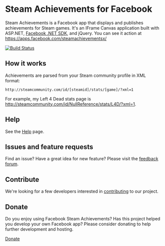 # Steam Achievements for Facebook

Steam Achievements is a Facebook app that displays and publishes achievements for Steam games. It's an IFrame Canvas application built with ASP.NET, [Facebook .NET SDK](http://facebooksdk.codeplex.com/), and jQuery. You can see it action at https://apps.facebook.com/steamachievementsx/

[![Build Status](https://ci.appveyor.com/api/projects/status/github/jrummell/facebooksteamachievements)](https://ci.appveyor.com/project/jrummell/facebooksteamachievements)

## How it works
Achievements are parsed from your Steam community profile in XML format:

    http://steamcommunity.com/id/[steamid]/stats/[game]/?xml=1

For example, my Left 4 Dead stats page is http://steamcommunity.com/id/NullReference/stats/L4D/?xml=1.

## Help
See the [Help](https://github.com/jrummell/facebooksteamachievements/wiki/help) page.

## Issues and feature requests
Find an issue? Have a great idea for new feature? Please visit the [feedback forum](http://fbsteamachievements.uservoice.com/).

## Contribute
We're looking for a few developers interested in [contributing](https://github.com/jrummell/facebooksteamachievements/wiki/develop) to our project.

## Donate
Do you enjoy using Facebook Steam Achievements? Has this project helped you develop your own Facebook app? Please consider donating to help further development and hosting.

[Donate](https://www.paypal.com/cgi-bin/webscr?cmd=_s-xclick&hosted_button_id=PRUM27ABHBHXU)
